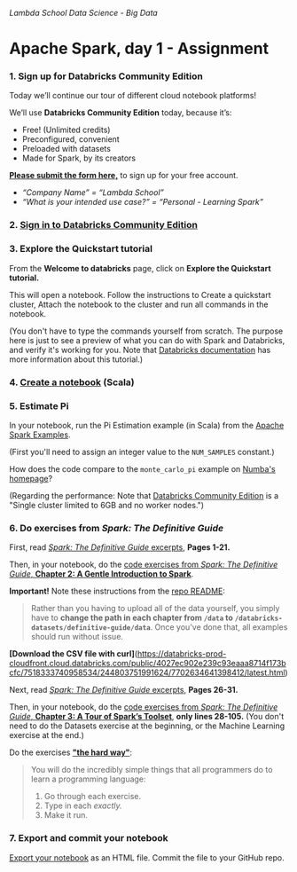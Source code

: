 _Lambda School Data Science - Big Data_

# Apache Spark, day 1 - Assignment

### 1. Sign up for Databricks Community Edition

Today we’ll continue our tour of different cloud notebook platforms!

We’ll use **Databricks Community Edition** today, because it’s:

- Free! (Unlimited credits)
- Preconfigured, convenient
- Preloaded with datasets
- Made for Spark, by its creators

[**Please submit the form here,**](https://databricks.com/signup#signup/community) to sign up for your free account.

- _“Company Name” = “Lambda School”_
- _“What is your intended use case?” = “Personal - Learning Spark”_

### 2. [Sign in to Databricks Community Edition](https://community.cloud.databricks.com/login.html)

### 3. Explore the Quickstart tutorial

From the **Welcome to databricks** page, click on **Explore the Quickstart tutorial.**

This will open a notebook. Follow the instructions to Create a quickstart cluster, Attach the notebook to the cluster and run all commands in the notebook.

(You don't have to type the commands yourself from scratch. The purpose here is just to see a preview of what you can do with Spark and Databricks, and verify it's working for you. Note that [Databricks documentation](https://docs.databricks.com/getting-started/quick-start.html) has more information about this tutorial.)

### 4. [Create a notebook](https://docs.databricks.com/user-guide/notebooks/notebook-manage.html#create-a-notebook) (Scala)

### 5. Estimate Pi

In your notebook, run the Pi Estimation example (in Scala) from the [Apache Spark Examples](https://spark.apache.org/examples.html). 

(First you'll need to assign an integer value to the `NUM_SAMPLES` constant.)

How does the code compare to the `monte_carlo_pi` example on [Numba's homepage](http://numba.pydata.org/)?

(Regarding the performance: Note that [Databricks Community Edition](https://databricks.com/try-databricks) is a "Single cluster limited to 6GB and no worker nodes.")

### 6. Do exercises from _Spark: The Definitive Guide_

First, read [_Spark: The Definitive Guide_ excerpts](https://pages.databricks.com/rs/094-YMS-629/images/Apache-Spark-The-Definitive-Guide-Excerpts-R1.pdf), **Pages 1-21.**

Then, in your notebook, do the [code exercises from _Spark: The Definitive Guide_, **Chapter 2: A Gentle Introduction to Spark**](https://github.com/databricks/Spark-The-Definitive-Guide/blob/master/code/A_Gentle_Introduction_to_Spark-Chapter_2_A_Gentle_Introduction_to_Spark.scala).

**Important!** Note these instructions from the [repo README](https://github.com/databricks/Spark-The-Definitive-Guide/blob/master/README.md):
> Rather than you having to upload all of the data yourself, you simply have to **change the path in each chapter from `/data` to `/databricks-datasets/definitive-guide/data`**. Once you've done that, all examples should run without issue. 

**[Download the CSV file with curl]**(https://databricks-prod-cloudfront.cloud.databricks.com/public/4027ec902e239c93eaaa8714f173bcfc/7518333740958534/244803751991624/7702634641398412/latest.html)

Next, read [_Spark: The Definitive Guide_ excerpts](https://pages.databricks.com/rs/094-YMS-629/images/Apache-Spark-The-Definitive-Guide-Excerpts-R1.pdf), **Pages 26-31.**

Then, in your notebook, do the [code exercises from _Spark: The Definitive Guide_, **Chapter 3: A Tour of Spark’s Toolset**](https://github.com/databricks/Spark-The-Definitive-Guide/blob/master/code/A_Gentle_Introduction_to_Spark-Chapter_3_A_Tour_of_Sparks_Toolset.scala), **only lines 28-105.** (You don't need to do the Datasets exercise at the beginning, or the Machine Learning exercise at the end.)

Do the exercises [**"the hard way"**](https://learnpythonthehardway.org/python3/intro.html):

> You will do the incredibly simple things that all programmers do to learn a programming language:
> 1. Go through each exercise.
> 2. Type in each _exactly._
> 3. Make it run.

### 7. Export and commit your notebook

[Export your notebook](https://docs.databricks.com/user-guide/notebooks/notebook-manage.html#export-a-notebook) as an HTML file. Commit the file to your GitHub repo.
